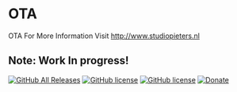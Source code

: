 # OTA
OTA
For More Information Visit http://www.studiopieters.nl

## Note: Work In progress!



[![GitHub All Releases](https://img.shields.io/github/downloads/achimpieters/OTA/total?color=green)](https://github.com/achimpieters/OTA/releases) 
[![GitHub license](https://img.shields.io/badge/License-MIT-yellow.svg)](https://raw.githubusercontent.com/hyperion-project/hyperion.ng/master/LICENSE)
[![GitHub license](https://img.shields.io/github/v/release/achimpieters/OTA)](https://img.shields.io/github/v/release/achimpieters/OTA)
[![Donate](https://img.shields.io/badge/donate-PayPal-blue.svg)](https://paypal.me/AJFPieters)
